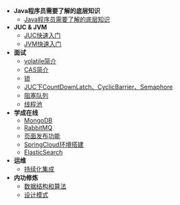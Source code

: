 - **Java程序员需要了解的底层知识**
    - [Java程序员需要了解的底层知识](架构进阶/Java程序员需要了解的底层知识/)
- **JUC & JVM**
    - [JUC快速入门](JUC&JVM/JUC快速入门/)
    - [JVM快速入门](JUC&JVM/JVM快速入门/)
- **面试**    
    - [volatile简介](面试/大厂高频面试题/volatile简介/)
    - [CAS简介](面试/大厂高频面试题/CAS简介/)
    - [锁](面试/大厂高频面试题/锁/)
    - [JUC下CountDownLatch、CyclicBarrier、Semaphore](面试/大厂高频面试题/CountDownLatch等/)
    - [阻塞队列](面试/大厂高频面试题/阻塞队列/)
    - [线程池](面试/大厂高频面试题/线程池/)
- **学成在线** 
    - [MongoDB](学成在线/环境学习及搭建/MongoDB/)
    - [RabbitMQ](学成在线/环境学习及搭建/RabbitMQ/)
    - [页面发布功能](学成在线/环境学习及搭建/页面发布功能/)
    - [SpringCloud环境搭建](学成在线/环境学习及搭建/SpringCloud/)
    - [ElasticSearch](学成在线/环境学习及搭建/ElasticSearch/)
- **运维** 
    - [持续化集成](运维/持续集成/)    
- **内功修炼**     
    - [数据结构和算法](数据结构与算法/)
    - [设计模式](设计模式/)